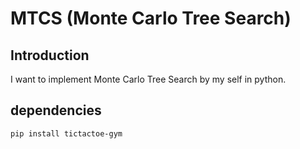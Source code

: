 # MTCS (Monte Carlo Tree Search)
## Introduction
I want to implement Monte Carlo Tree Search by my self in python.

## dependencies
```bash
pip install tictactoe-gym
```